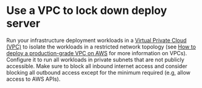 # Use a VPC to lock down deploy server

Run your infrastructure deployment workloads in a [Virtual Private Cloud (VPC)](https://aws.amazon.com/vpc/) to isolate
the workloads in a restricted network topology (see [How
to deploy a production-grade VPC on AWS](/guides/build-it-yourself/2-vpc/stub.md) for more information on VPCs). Configure it to run all workloads in private
subnets that are not publicly accessible. Make sure to block all inbound internet access and consider blocking all
outbound access except for the minimum required (e.g, allow access to AWS APIs).


<!-- ##DOCS-SOURCER-START
{"sourcePlugin":"Local File Copier","hash":"e1a8e5660e02a92775389ff3f00c41e5"}
##DOCS-SOURCER-END -->
